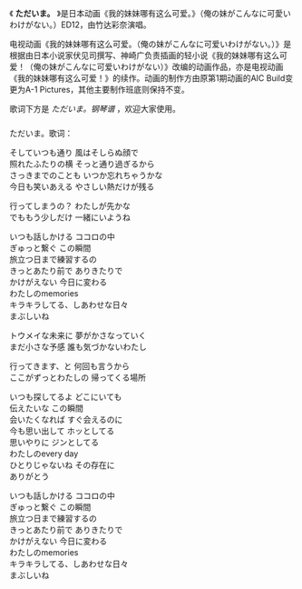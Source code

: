 

《 **ただいま。** 》是日本动画《我的妹妹哪有这么可爱。》（俺の妹がこんなに可愛いわけがない。）ED12，由竹达彩奈演唱。

  

电视动画《我的妹妹哪有这么可爱。（俺の妹がこんなに可爱いわけがない。）》是根据由日本小说家伏见司撰写、神崎广负责插画的轻小说《我的妹妹哪有这么可爱！（俺の妹がこんなに可爱いわけがない）》改编的动画作品，亦是电视动画《我的妹妹哪有这么可爱！》的续作。动画的制作方由原第1期动画的AIC
Build变更为A-1 Pictures，其他主要制作班底则保持不变。

  

歌词下方是 _ただいま。钢琴谱_ ，欢迎大家使用。

###  
ただいま。歌词：

  
そしていつも通り 風はそしらぬ顔で  
照れたふたりの横 そっと通り過ぎるから  
さっきまでのことも いつか忘れちゃうかな  
今日も笑いあえる やさしい熱だけが残る

行ってしまうの？ わたしが先かな  
でももう少しだけ 一緒にいようね

いつも話しかける ココロの中  
ぎゅっと繋ぐ この瞬間  
旅立つ日まで練習するの  
きっとあたり前で ありきたりで  
かけがえない 今日に変わる  
わたしのmemories  
キラキラしてる、しあわせな日々  
まぶしいね

トウメイな未来に 夢がかさなっていく  
まだ小さな予感 誰も気づかないわたし

行ってきます、と 何回も言うから  
ここがずっとわたしの 帰ってくる場所

いつも探してるよ どこにいても  
伝えたいな この瞬間  
会いたくなれば すぐ会えるのに  
今も思い出して ホッとしてる  
思いやりに ジンとしてる  
わたしのevery day  
ひとりじゃないね その存在に  
ありがとう

いつも話しかける ココロの中  
ぎゅっと繋ぐ この瞬間  
旅立つ日まで練習するの  
きっとあたり前で ありきたりで  
かけがえない 今日に変わる  
わたしのmemories  
キラキラしてる、しあわせな日々  
まぶしいね

  

